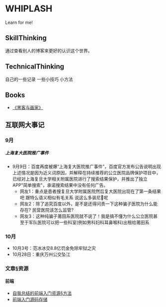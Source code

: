 # WHIPLASH
Learn for me!

## SkillThinking
通过查看别人的博客来更好的认识这个世界。

## TechnicalThinking
自己的一些记录 一些小技巧 小方法

## Books
- [《黑客与画家》](https://github.com/afrunk/WHIPLASH/blob/master/Books/%E3%80%8A%E9%BB%91%E5%AE%A2%E4%B8%8E%E7%94%BB%E5%AE%B6%E3%80%8B.md)

## 互联网大事记
### 9月
##### 上海复大医院推广事件
- 9月9日：百度再度被爆“上海复大医院推广事件”，百度官方发布公告说明出现上述情况是因为近义词原因，并解释在持续推荐的公立医院品牌保护项目中，已经对上海复旦大学相关附属医院进行了搜索结果保护，并推出了独立APP"简单搜索"，承诺搜索结果中没有任何广告。
  * 网友1：重点是患者搜复旦大学附属医院然后复大医院出现在了第一条结果吧 跟特么语义相似有毛关系 说这么多装尼🐎呢
  * 网友2：除了追究百度以外，是不是还得问责一下这种骗子医院为什么能存在? 民营医院该怎么监管?
  * 网友3：这种纯骗子莆田系医院就不说了！我是搞不懂为什么公立医院甚至于军队医院可以把一些科室(例如男科妇科耳鼻喉科)出租给莆田系

### 10月
- 10月3号：范冰冰交8.8亿罚金免除牢狱之灾
- 10月28日：重庆万州公交坠江
### 文章§资源
#### 前端
- [自我总结的前端入门资源§方法](https://github.com/qiu-deqing/FE-learning)
- [前端入门源码存储](https://github.com/NalvyBoo/HTML5)
